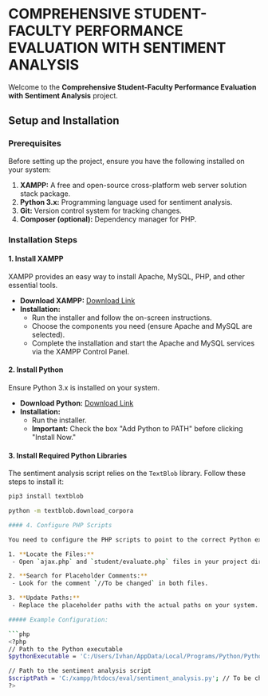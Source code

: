 # COMPREHENSIVE STUDENT-FACULTY PERFORMANCE EVALUATION WITH SENTIMENT ANALYSIS


Welcome to the **Comprehensive Student-Faculty Performance Evaluation with Sentiment Analysis** project. 


## Setup and Installation

### Prerequisites

Before setting up the project, ensure you have the following installed on your system:

1. **XAMPP:** A free and open-source cross-platform web server solution stack package.
2. **Python 3.x:** Programming language used for sentiment analysis.
3. **Git:** Version control system for tracking changes.
4. **Composer (optional):** Dependency manager for PHP.

### Installation Steps

#### 1. Install XAMPP

XAMPP provides an easy way to install Apache, MySQL, PHP, and other essential tools.

- **Download XAMPP:** [Download Link](https://www.apachefriends.org/index.html)
- **Installation:**
  - Run the installer and follow the on-screen instructions.
  - Choose the components you need (ensure Apache and MySQL are selected).
  - Complete the installation and start the Apache and MySQL services via the XAMPP Control Panel.

#### 2. Install Python

Ensure Python 3.x is installed on your system.

- **Download Python:** [Download Link](https://www.python.org/downloads/)
- **Installation:**
  - Run the installer.
  - **Important:** Check the box "Add Python to PATH" before clicking "Install Now."

#### 3. Install Required Python Libraries

The sentiment analysis script relies on the `TextBlob` library. Follow these steps to install it:



   ```bash
   pip3 install textblob
```
   ```bash
   python -m textblob.download_corpora

#### 4. Configure PHP Scripts

You need to configure the PHP scripts to point to the correct Python executable and the sentiment analysis script.

1. **Locate the Files:**
    - Open `ajax.php` and `student/evaluate.php` files in your project directory.

2. **Search for Placeholder Comments:**
    - Look for the comment `//To be changed` in both files.

3. **Update Paths:**
    - Replace the placeholder paths with the actual paths on your system.

##### Example Configuration:

```php
<?php
// Path to the Python executable
$pythonExecutable = 'C:/Users/Ivhan/AppData/Local/Programs/Python/Python312/python.exe'; //To be changed

// Path to the sentiment analysis script
$scriptPath = 'C:/xampp/htdocs/eval/sentiment_analysis.py'; // To be changed
?>
